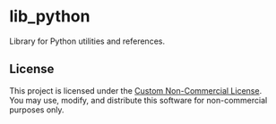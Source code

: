# lib_python
Library for Python utilities and references.

## License

This project is licensed under the [Custom Non-Commercial License](LICENSE).  
You may use, modify, and distribute this software for non-commercial purposes only.
